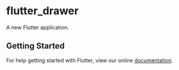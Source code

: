 # flutter_drawer

A new Flutter application.

## Getting Started

For help getting started with Flutter, view our online
[documentation](https://flutter.io/).

